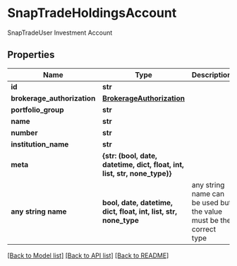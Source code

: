 # SnapTradeHoldingsAccount

SnapTradeUser Investment Account

## Properties
Name | Type | Description | Notes
------------ | ------------- | ------------- | -------------
**id** | **str** |  | [optional] 
**brokerage_authorization** | [**BrokerageAuthorization**](BrokerageAuthorization.md) |  | [optional] 
**portfolio_group** | **str** |  | [optional] 
**name** | **str** |  | [optional] 
**number** | **str** |  | [optional] 
**institution_name** | **str** |  | [optional] 
**meta** | **{str: (bool, date, datetime, dict, float, int, list, str, none_type)}** |  | [optional] 
**any string name** | **bool, date, datetime, dict, float, int, list, str, none_type** | any string name can be used but the value must be the correct type | [optional]

[[Back to Model list]](../README.md#documentation-for-models) [[Back to API list]](../README.md#documentation-for-api-endpoints) [[Back to README]](../README.md)


